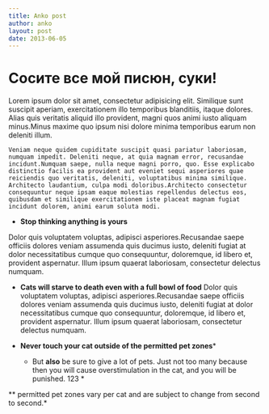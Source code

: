 ```yaml
---
title: Anko post
author: anko
layout: post
date: 2013-06-05
---
```

# Сосите все мой писюн, суки!
Lorem ipsum dolor sit amet, consectetur adipisicing elit. Similique sunt suscipit aperiam, exercitationem illo temporibus blanditiis, itaque dolores. Alias quis veritatis aliquid illo provident, magni quos animi iusto aliquam minus.Minus maxime quo ipsum nisi dolore minima temporibus earum non deleniti illum. 

```Veniam neque quidem cupiditate suscipit quasi pariatur laboriosam, numquam impedit. Deleniti neque, at quia magnam error, recusandae incidunt.Numquam saepe, nulla neque magni porro, quo. Esse explicabo distinctio facilis ea provident aut eveniet sequi asperiores quae reiciendis quo veritatis, deleniti, voluptatibus minima similique. Architecto laudantium, culpa modi doloribus.Architecto consectetur consequuntur neque ipsam eaque molestias repellendus delectus eos, quibusdam et similique exercitationem iste placeat magnam fugiat incidunt dolorem, animi earum soluta modi.```

- **Stop thinking anything is yours**

 Dolor quis voluptatem voluptas, adipisci asperiores.Recusandae saepe officiis dolores veniam assumenda quis ducimus iusto, deleniti fugiat at dolor necessitatibus cumque quo consequuntur, doloremque, id libero et, provident aspernatur. Illum ipsum quaerat laboriosam, consectetur delectus numquam.
- **Cats will starve to death even with a full bowl of food**
 Dolor quis voluptatem voluptas, adipisci asperiores.Recusandae saepe officiis dolores veniam assumenda quis ducimus iusto, deleniti fugiat at dolor necessitatibus cumque quo consequuntur, doloremque, id libero et, provident aspernatur. Illum ipsum quaerat laboriosam, consectetur delectus numquam.
- **Never touch your cat outside of the permitted pet zones***

    * But **also** be sure to give a lot of pets. Just not too many because then you will cause overstimulation in the cat, and you will be punished. 123 *



 **     permitted pet zones vary per cat and are subject to change from second to second.*
